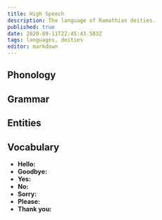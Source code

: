 ```yaml
---
title: High Speech
description: The language of Ramathian deities.
published: true
date: 2020-09-11T22:45:43.583Z
tags: languages, deities
editor: markdown
---
```


## Phonology

## Grammar

## Entities

## Vocabulary

- **Hello:** 
- **Goodbye:** 
- **Yes:** 
- **No:** 
- **Sorry:** 
- **Please:** 
- **Thank you:** 